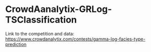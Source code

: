 # CrowdAanalytix-GRLog-TSClassification
Link to the competition and data: https://www.crowdanalytix.com/contests/gamma-log-facies-type-prediction
